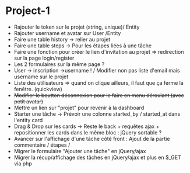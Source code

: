 # Project-1

* Rajouter le token sur le projet (string, unique)/ Entity  
* Rajouter username et avatar sur User /Entity  
* Faire une table history -> relier au projet  
* Faire une table steps -> Pour les étapes liées à une tâche
* Faire une fonction pour créer le lien d'invitation au projet => redirection sur la page login/register  
* Les 2 formulaires sur la même page ?  
* User -> inscription ->username ! / Modifier non pas liste d'email mais username sur le projet  
* Liste des utilisateurs => quand on clique ailleurs, il faut que ça ferme la fenêtre. (quickview)  
* ~~Modifier le boutton déconnexion pour le faire en menu déroulant (avec petit avatar)~~  
* Mettre un lien sur "projet" pour revenir à la dashboard  
* Starter une tâche -> Prévoir une colonne started_by / started_at dans l'entity card
* Drag & Drop sur les cards -> Reste le back + requêtes ajax + repositionner les cards dans le même bloc : jQuery sortable ?
* Avancer sur l'affichage d'une tâche côté front : Ajout de la partie commentaire / étapes / 
* Migrer le formulaire "Ajouter une tâche" en jQuery/ajax
* Migrer la récup/affichage des tâches en jQuery/ajax et plus en $_GET via php
